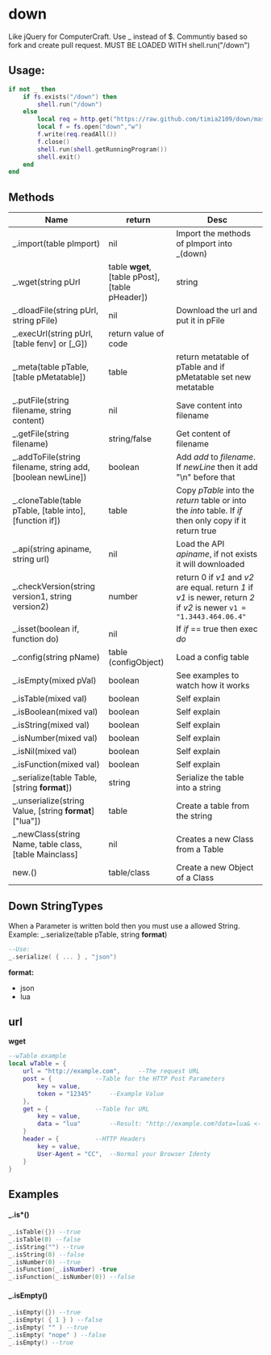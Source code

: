 # down
Like jQuery for ComputerCraft. Use _ instead of $. Communtiy based so fork and create pull request.
MUST BE LOADED WITH shell.run("/down")

## Usage:
```Lua
if not _ then
	if fs.exists("/down") then
		shell.run("/down")
	else
		local req = http.get("https://raw.github.com/timia2109/down/master/down.lua")
		local f = fs.open("down","w")
		f.write(req.readAll())
		f.close()
		shell.run(shell.getRunningProgram())
		shell.exit()
	end
end
```

## Methods
|Name|return|Desc|
|---|---|---|
|_.import(table pImport)|nil|Import the methods of pImport into _(down)|
|_.wget(string pUrl|table **wget**, [table pPost], [table pHeader])|string|Start a request to pUrl and return the content|
|_.dloadFile(string pUrl, string pFile)|nil|Download the url and put it in pFile|
|_.execUrl(string pUrl, [table fenv] or [_G])|return value of code|
|_.meta(table pTable, [table pMetatable])|table|return metatable of pTable and if pMetatable set new metatable|
|_.putFile(string filename, string content)|nil|Save content into filename|
|_.getFile(string filename)|string/false|Get content of filename|
|_.addToFile(string filename, string add, [boolean newLine])|boolean|Add *add* to *filename*. If *newLine* then it add "\n" before that|
|_.cloneTable(table pTable, [table into], [function if])|table|Copy *pTable* into the *return* table or into the *into* table. If *if* then only copy if it return true|
|_.api(string apiname, string url)|nil|Load the API *apiname*, if not exists it will downloaded|
|_.checkVersion(string version1, string version2)|number|return 0 if *v1* and *v2* are equal. return *1* if *v1* is newer, return *2* if *v2* is newer `v1 = "1.3443.464.06.4"`|
|_.isset(boolean if, function do)|nil|If *if* == true then exec *do*|
|_.config(string pName)|table (configObject)|Load a config table|
|_.isEmpty(mixed pVal)|boolean|See examples to watch how it works|
|_.isTable(mixed val)|boolean|Self explain|
|_.isBoolean(mixed val)|boolean|Self explain|
|_.isString(mixed val)|boolean|Self explain|
|_.isNumber(mixed val)|boolean|Self explain|
|_.isNil(mixed val)|boolean|Self explain|
|_.isFunction(mixed val)|boolean|Self explain|
|_.serialize(table Table, [string **format**])|string|Serialize the table into a string|
|_.unserialize(string Value, [string **format**]["lua"])|table|Create a table from the string|
|_.newClass(string Name, table class, [table Mainclass]|nil|Creates a new Class from a Table|
|new.<CLASSNAME>(<CLASS ARGS>)|table/class|Create a new Object of a Class|

## Down StringTypes
When a Parameter is written bold then you must use a allowed String. 
Example:
_.serialize(table pTable, string **format**)
```Lua
--Use:
_.serialize( { ... } , "json")
```

**format:**
 - json
 - lua
 
**url**
 -

**wget**
```lua
--wTable example
local wTable = {
	url = "http://example.com", 	--The request URL
	post = { 			--Table for the HTTP Post Parameters
		key = value,
		token = "12345"		--Example Value
	},
	get = {				--Table for URL
		key = value,
		data = "lua"		--Result: "http://example.com?data=lua& <- The last & dosn't matter
	}
	header = {			--HTTP Headers
		key = value,
		User-Agent = "CC",	--Normal your Browser Identy
	}
}
``` 


## Examples
#### _.is*()
```Lua
_.isTable({}) --true
_.isTable(0) --false
_.isString("") --true
_.isString(0) --false
_.isNumber(0) --true
_.isFunction(_.isNumber) -true
_.isFunction(_.isNumber(0)) --false
```

#### _.isEmpty()
```Lua
_.isEmpty({}) --true
_.isEmpty( { 1 } ) --false
_.isEmpty( "" ) --true
_.isEmpty( "nope" ) --false
_.isEmpty() --true
```
